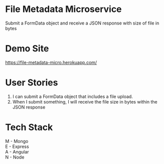 # File Metadata Microservice
Submit a FormData object and receive a JSON response with size of file in bytes

# Demo Site
https://file-metadata-micro.herokuapp.com/

# User Stories
1. I can submit a FormData object that includes a file upload.
2. When I submit something, I will receive the file size in bytes within the JSON response

# Tech Stack
M - Mongo  
E - Express  
A - Angular  
N - Node


